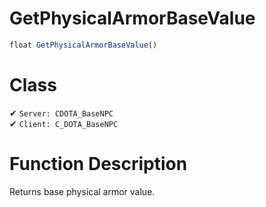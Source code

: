 # GetPhysicalArmorBaseValue
```js	
float GetPhysicalArmorBaseValue()
```
# Class
✔ `Server: CDOTA_BaseNPC`  
✔ `Client: C_DOTA_BaseNPC`  

# Function Description
Returns base physical armor value.
